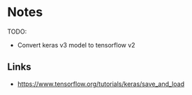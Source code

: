 # Notes

TODO:
  - Convert keras v3 model to tensorflow v2

## Links

- https://www.tensorflow.org/tutorials/keras/save_and_load